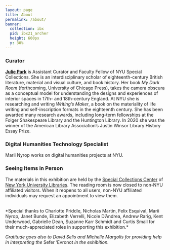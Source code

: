 ```yaml
---
layout: page
title: About
permalink: /about/
banner:
  collection: ibx
  pid: ibx21_archer
  height: 600px
  y: 30%
---
```


### Curator

**[Julie Park](http://www.juliepark.space)** is Assistant Curator and Faculty Fellow of NYU Special Collections. She is an interdisciplinary scholar of eighteenth-century British literature, material and visual culture, and book history. Her book <i>My Dark Room</i> (forthcoming, University of Chicago Press), takes the camera obscura as a conceptual model for understanding the designs and experiences of interior spaces in 17th- and 18th-century England. At NYU she is researching and writing <i>Writing’s Maker</i>, a book on the materiality of life writing and self-inscription formats in the eighteenth century. She has been awarded many research awards, including long-term fellowships at the Folger Shakespeare Library and the Huntington Library. In 2020 she was the winner of the American Library Association’s Justin Winsor Library History Essay Prize.

### Digital Humanities Technology Specialist

Marii Nyrop works on digital humanities projects at NYU.

### Seeing Items in Person

The materials in this exhibition are held by the <a href="https://library.nyu.edu/locations/special-collections-center/">Special Collections Center</a> of <a href="https://library.nyu.edu">New York University Libraries</a>. The reading room is now closed to non-NYU affiliated visitors. When it reopens to all users, non-NYU affiliated individuals may request an appointment to view them.

<br>
*Special thanks to Charlotte Priddle, Nicholas Martin, Felix Esquival, Marii Nyrop, Janet Bunde, Elizabeth Verrelli, Nicole D’Andrea, Andrew Rarig, Kent Underwood, Gabrielle Dean, Suzanne Karr Schmidt and Curtis Small for their much-appreciated roles in supporting this exhibition.*

*Gratitude goes also to David Selis and Michelle Margolis for providing help in interpreting the* Sefer ‘Evronot *in the exhibition.*
